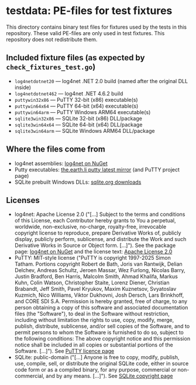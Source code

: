 # testdata: PE-files for test fixtures

This directory contains binary test files for fixtures used by the tests in this repository. These valid PE-files are only used in test fixtures. This repository does not redistribute them.

## Included fixture files (as expected by `check_fixtures_test.go`)

- `log4netdotnet20` — log4net .NET 2.0 build (named after the original DLL inside)
- `log4netdotnet462` — log4net .NET 4.6.2 build
- `puttywin32x86` — PuTTY 32-bit (x86) executable(s)
- `puttywin64x64` — PuTTY 64-bit (x64) executable(s)
- `puttywin64arm` — PuTTY Windows ARM64 executable(s)
- `sqlite3win32x86` — SQLite 32-bit (x86) DLL/package
- `sqlite3win64x64` — SQLite 64-bit (x64) DLL/package
- `sqlite3win64arm` — SQLite Windows ARM64 DLL/package

## Where the files come from

- log4net assemblies: [log4net on NuGet](https://www.nuget.org/packages/log4net/)
- Putty executables: [the.earth.li putty latest mirror](https://the.earth.li/~sgtatham/putty/latest/) (and PuTTY project page)
- SQLite prebuilt Windows DLLs: [sqlite.org downloads](https://www.sqlite.org/download.html)

## Licenses

- log4net: Apache License 2.0 ("[...] Subject to the terms and conditions of this License, each Contributor hereby grants to You a perpetual, worldwide, non-exclusive, no-charge, royalty-free, irrevocable copyright license to reproduce, prepare Derivative Works of, publicly display, publicly perform, sublicense, and distribute the Work and such Derivative Works in Source or Object form. [...]"). See the package page: [log4net on NuGet](https://www.nuget.org/packages/log4net/) and the license text: [Apache License 2.0](https://licenses.nuget.org/Apache-2.0)
- PuTTY: MIT-style license ("PuTTY is copyright 1997-2025 Simon Tatham. Portions copyright Robert de Bath, Joris van Rantwijk, Delian Delchev, Andreas Schultz, Jeroen Massar, Wez Furlong, Nicolas Barry, Justin Bradford, Ben Harris, Malcolm Smith, Ahmad Khalifa, Markus Kuhn, Colin Watson, Christopher Staite, Lorenz Diener, Christian Brabandt, Jeff Smith, Pavel Kryukov, Maxim Kuznetsov, Svyatoslav Kuzmich, Nico Williams, Viktor Dukhovni, Josh Dersch, Lars Brinkhoff, and CORE SDI S.A. Permission is hereby granted, free of charge, to any person obtaining a copy of this software and associated documentation files (the "Software"), to deal in the Software without restriction, including without limitation the rights to use, copy, modify, merge, publish, distribute, sublicense, and/or sell copies of the Software, and to permit persons to whom the Software is furnished to do so, subject to the following conditions: The above copyright notice and this permission notice shall be included in all copies or substantial portions of the Software. [...]"). See [PuTTY licence page](https://www.chiark.greenend.org.uk/~sgtatham/putty/licence.html)
- SQLite: public-domain ("[...] Anyone is free to copy, modify, publish, use, compile, sell, or distribute the original SQLite code, either in source code form or as a compiled binary, for any purpose, commercial or non-commercial, and by any means. [...]"). See [SQLite copyright page](https://www.sqlite.org/copyright.html)
